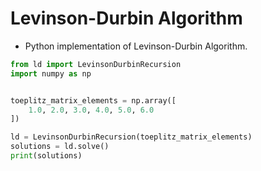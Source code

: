 # Levinson-Durbin Algorithm
- Python implementation of Levinson-Durbin Algorithm.

```python
from ld import LevinsonDurbinRecursion
import numpy as np


toeplitz_matrix_elements = np.array([
    1.0, 2.0, 3.0, 4.0, 5.0, 6.0
])

ld = LevinsonDurbinRecursion(toeplitz_matrix_elements)
solutions = ld.solve()
print(solutions)
```
